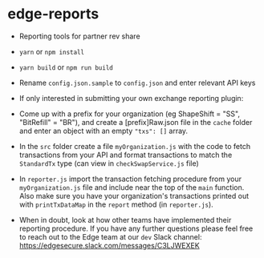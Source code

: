 # edge-reports

- Reporting tools for partner rev share

- `yarn` or `npm install`
- `yarn build` or `npm run build`
- Rename `config.json.sample` to `config.json` and enter relevant API keys
- If only interested in submitting your own exchange reporting plugin:
- Come up with a prefix for your organization (eg ShapeShift = "SS", "BitRefill" = "BR"), and create a [prefix]Raw.json file in the `cache` folder and enter an object with an empty `"txs": []` array.
- In the `src` folder create a file `myOrganization.js` with the code to fetch transactions from your API and format transactions to match the `StandardTx` type (can view in `checkSwapService.js` file)
- In `reporter.js` import the transaction fetching procedure from your `myOrganization.js` file and include near the top of the `main` function. Also make sure you have your organization's transactions printed out with `printTxDataMap` in the `report` method (in `reporter.js`).
- When in doubt, look at how other teams have implemented their reporting procedure. If you have any further questions please feel free to reach out to the Edge team at our `dev` Slack channel:
https://edgesecure.slack.com/messages/C3LJWEXEK
